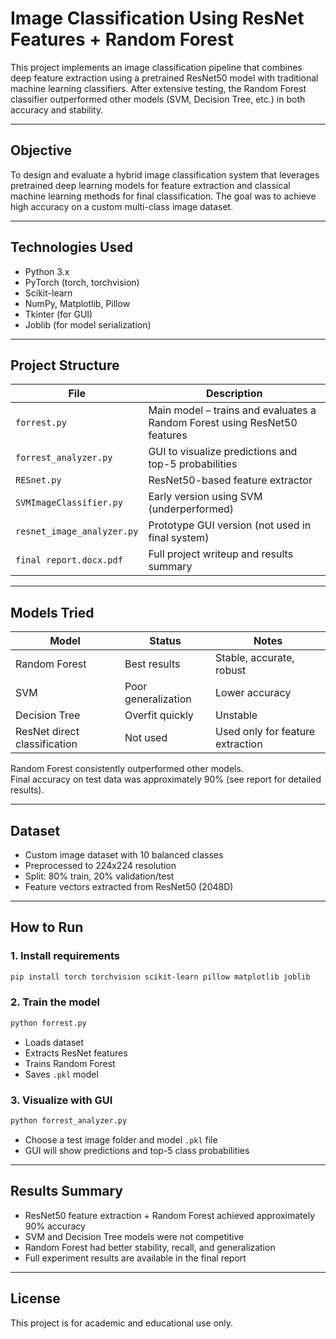 # Image Classification Using ResNet Features + Random Forest

This project implements an image classification pipeline that combines deep feature extraction using a pretrained ResNet50 model with traditional machine learning classifiers. After extensive testing, the Random Forest classifier outperformed other models (SVM, Decision Tree, etc.) in both accuracy and stability.

---

## Objective

To design and evaluate a hybrid image classification system that leverages pretrained deep learning models for feature extraction and classical machine learning methods for final classification. The goal was to achieve high accuracy on a custom multi-class image dataset.

---

## Technologies Used

- Python 3.x
- PyTorch (torch, torchvision)
- Scikit-learn
- NumPy, Matplotlib, Pillow
- Tkinter (for GUI)
- Joblib (for model serialization)

---

## Project Structure

| File | Description |
|------|-------------|
| `forrest.py` | Main model – trains and evaluates a Random Forest using ResNet50 features |
| `forrest_analyzer.py` | GUI to visualize predictions and top-5 probabilities |
| `RESnet.py` | ResNet50-based feature extractor |
| `SVMImageClassifier.py` | Early version using SVM (underperformed) |
| `resnet_image_analyzer.py` | Prototype GUI version (not used in final system) |
| `final report.docx.pdf` | Full project writeup and results summary |

---

## Models Tried

| Model | Status | Notes |
|-------|--------|-------|
| Random Forest | Best results | Stable, accurate, robust |
| SVM | Poor generalization | Lower accuracy |
| Decision Tree | Overfit quickly | Unstable |
| ResNet direct classification | Not used | Used only for feature extraction |

Random Forest consistently outperformed other models.  
Final accuracy on test data was approximately 90% (see report for detailed results).

---

## Dataset

- Custom image dataset with 10 balanced classes
- Preprocessed to 224x224 resolution
- Split: 80% train, 20% validation/test
- Feature vectors extracted from ResNet50 (2048D)

---

## How to Run

### 1. Install requirements

```bash
pip install torch torchvision scikit-learn pillow matplotlib joblib
```

### 2. Train the model

```bash
python forrest.py
```

- Loads dataset
- Extracts ResNet features
- Trains Random Forest
- Saves `.pkl` model

### 3. Visualize with GUI

```bash
python forrest_analyzer.py
```

- Choose a test image folder and model `.pkl` file
- GUI will show predictions and top-5 class probabilities

---

## Results Summary

- ResNet50 feature extraction + Random Forest achieved approximately 90% accuracy
- SVM and Decision Tree models were not competitive
- Random Forest had better stability, recall, and generalization
- Full experiment results are available in the final report

---

## License

This project is for academic and educational use only.